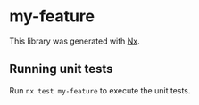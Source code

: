 # my-feature

This library was generated with [Nx](https://nx.dev).

## Running unit tests

Run `nx test my-feature` to execute the unit tests.
